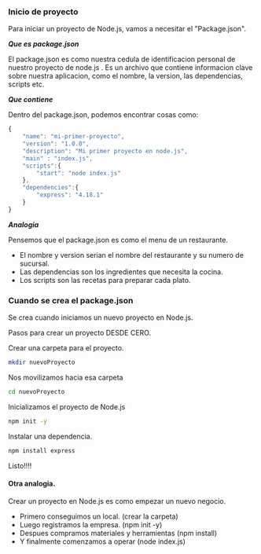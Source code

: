 ### Inicio de proyecto

Para iniciar un proyecto de Node.js, vamos a necesitar el "Package.json".

***Que es package.json***

El package.json es como nuestra cedula de identificacion personal de nuestro proyecto de node.js . Es  un archivo que contiene informacion clave sobre nuestra aplicacion, como el nombre, la version, las dependencias, scripts etc.


***Que contiene***

Dentro del package.json, podemos encontrar cosas como:

```js
{
    "name": "mi-primer-proyecto",
    "version": "1.0.0",
    "description": "Mi primer proyecto en node.js",
    "main" : "index.js",
    "scripts":{
        "start": "node index.js"
    },
    "dependencies":{
        "express": "4.18.1"
    }
}

```

***Analogia***

Pensemos que el package.json es como el menu de un restaurante.

 - El nombre y version serian el nombre del restaurante y su numero de sucursal.
 - Las dependencias son los ingredientes que necesita la cocina.
 - Los scripts son las recetas para preparar cada plato.


 ### Cuando se crea el package.json

 Se crea cuando iniciamos un nuevo proyecto en Node.js.

 Pasos para crear un proyecto DESDE CERO.

 Crear una carpeta para el proyecto.

 ```sh
 mkdir nuevoProyecto
 ```

 Nos movilizamos hacia esa carpeta

 ```sh
 cd nuevoProyecto
 ```

 Inicializamos el proyecto de Node.js

 ```sh
 npm init -y
 ```

 Instalar una dependencia.

 ```sh
 npm install express
 ```



 Listo!!!!



 #### Otra analogia.

 Crear un proyecto en Node.js es como empezar un nuevo negocio.

 - Primero conseguimos un local. (crear la carpeta)
 - Luego registramos la empresa. (npm init -y)
 - Despues compramos materiales y herramientas (npm install)
 - Y finalmente comenzamos a operar (node index.js)